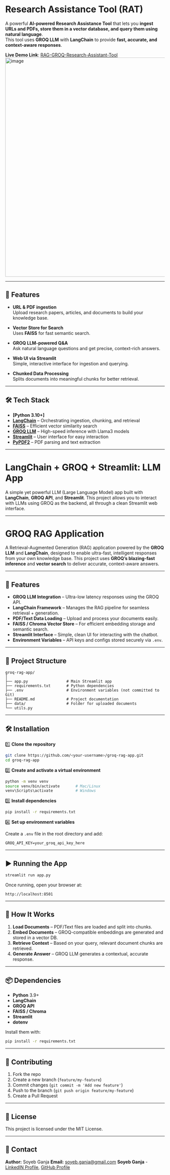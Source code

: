 # Research Assistance Tool (RAT)

A powerful **AI-powered Research Assistance Tool** that lets you **ingest URLs and PDFs, store them in a vector database, and query them using natural language**.  
This tool uses **GROQ LLM** with **LangChain** to provide **fast, accurate, and context-aware responses**.

**Live Demo Link**: [RAG-GROQ-Research-Assistant-Tool](https://rag-groq-research-assistant-tool-hvcyd5qpjwhsa2uki8yyo9.streamlit.app/)
<img width="1284" height="690" alt="image" src="https://github.com/user-attachments/assets/0bbb0508-5942-447b-bdb7-9b2f10d89105" />

---

## 🚀 Features

- **URL & PDF ingestion**  
  Upload research papers, articles, and documents to build your knowledge base.
  
- **Vector Store for Search**  
  Uses **FAISS** for fast semantic search.
  
- **GROQ LLM-powered Q&A**  
  Ask natural language questions and get precise, context-rich answers.
  
- **Web UI via Streamlit**  
  Simple, interactive interface for ingestion and querying.
  
- **Chunked Data Processing**  
  Splits documents into meaningful chunks for better retrieval.

---

## 🛠 Tech Stack

- **[Python 3.10+]**
- **[LangChain](https://www.langchain.com/)** – Orchestrating ingestion, chunking, and retrieval  
- **[FAISS](https://github.com/facebookresearch/faiss)** – Efficient vector similarity search  
- **[GROQ LLM](https://groq.com/)** – High-speed inference with Llama3 models  
- **[Streamlit](https://streamlit.io/)** – User interface for easy interaction  
- **[PyPDF2](https://pypi.org/project/pypdf2/)** – PDF parsing and text extraction  

---

# LangChain + GROQ + Streamlit: LLM App

A simple yet powerful LLM (Large Language Model) app built with **LangChain**, **GROQ API**, and **Streamlit**. This project allows you to interact with LLMs using GROQ as the backend, all through a clean Streamlit web interface.

---

# GROQ RAG Application

A Retrieval-Augmented Generation (RAG) application powered by the **GROQ LLM** and **LangChain**, designed to enable ultra-fast, intelligent responses from your own knowledge base. This project uses **GROQ’s blazing-fast inference** and **vector search** to deliver accurate, context-aware answers.

---

## 🚀 Features

- **GROQ LLM Integration** – Ultra-low latency responses using the GROQ API.
- **LangChain Framework** – Manages the RAG pipeline for seamless retrieval + generation.
- **PDF/Text Data Loading** – Upload and process your documents easily.
- **FAISS / Chroma Vector Store** – For efficient embedding storage and semantic search.
- **Streamlit Interface** – Simple, clean UI for interacting with the chatbot.
- **Environment Variables** – API keys and configs stored securely via `.env`.

---

## 📂 Project Structure

```
groq-rag-app/
│
├── app.py                 # Main Streamlit app
├── requirements.txt       # Python dependencies
├── .env                   # Environment variables (not committed to Git)
├── README.md              # Project documentation
├── data/                  # Folder for uploaded documents
└── utils.py
```

---

## 🛠️ Installation

1️⃣ **Clone the repository**
```bash
git clone https://github.com/<your-username>/groq-rag-app.git
cd groq-rag-app
```

2️⃣ **Create and activate a virtual environment**
```bash
python -m venv venv
source venv/bin/activate       # Mac/Linux
venv\Scripts\activate          # Windows
```

3️⃣ **Install dependencies**
```bash
pip install -r requirements.txt
```

4️⃣ **Set up environment variables**

Create a `.env` file in the root directory and add:
```
GROQ_API_KEY=your_groq_api_key_here
```

---

## ▶️ Running the App

```bash
streamlit run app.py
```

Once running, open your browser at:
```
http://localhost:8501
```

---

## 📖 How It Works

1. **Load Documents** – PDF/Text files are loaded and split into chunks.
2. **Embed Documents** – GROQ-compatible embeddings are generated and stored in a vector DB.
3. **Retrieve Context** – Based on your query, relevant document chunks are retrieved.
4. **Generate Answer** – GROQ LLM generates a contextual, accurate response.

---

## 📦 Dependencies

- **Python** 3.9+
- **LangChain**
- **GROQ API**
- **FAISS / Chroma**
- **Streamlit**
- **dotenv**

Install them with:
```bash
pip install -r requirements.txt
```

---

## 🤝 Contributing

1. Fork the repo
2. Create a new branch (`feature/my-feature`)
3. Commit changes (`git commit -m 'Add new feature'`)
4. Push to the branch (`git push origin feature/my-feature`)
5. Create a Pull Request

---

## 📜 License

This project is licensed under the MIT License.

---

## 📧 Contact

**Author:** Soyeb Ganja 
**Email:** soyeb.ganja@gmail.com
**Soyeb Ganja** - [LinkedIN Profile](https://linkedin.com/in/soyeb-ganja), [GitHub Profile](https://github.com/soyebganja)


